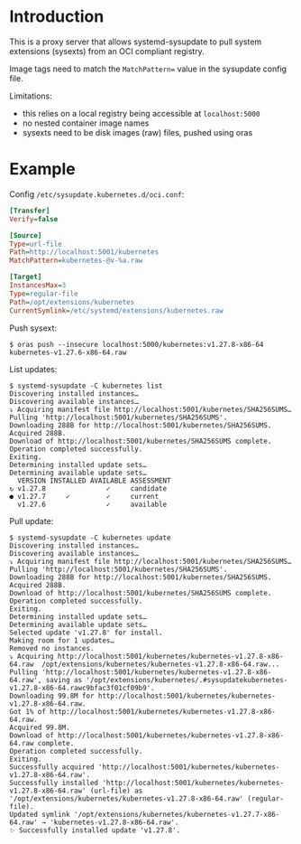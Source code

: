 # Introduction
This is a proxy server that allows systemd-sysupdate to pull system extensions
(sysexts) from an OCI compliant registry.

Image tags need to match the `MatchPattern=` value in the sysupdate config
file.

Limitations:
- this relies on a local registry being accessible at `localhost:5000`
- no nested container image names
- sysexts need to be disk images (raw) files, pushed using oras

# Example
Config `/etc/sysupdate.kubernetes.d/oci.conf`:
```ini
[Transfer]
Verify=false

[Source]
Type=url-file
Path=http://localhost:5001/kubernetes
MatchPattern=kubernetes-@v-%a.raw

[Target]
InstancesMax=3
Type=regular-file
Path=/opt/extensions/kubernetes
CurrentSymlink=/etc/systemd/extensions/kubernetes.raw
```

Push sysext:
```shell
$ oras push --insecure localhost:5000/kubernetes:v1.27.8-x86-64 kubernetes-v1.27.6-x86-64.raw
```

List updates:
```shell
$ systemd-sysupdate -C kubernetes list
Discovering installed instances…
Discovering available instances…
⤵️ Acquiring manifest file http://localhost:5001/kubernetes/SHA256SUMS…
Pulling 'http://localhost:5001/kubernetes/SHA256SUMS'.
Downloading 288B for http://localhost:5001/kubernetes/SHA256SUMS.
Acquired 288B.
Download of http://localhost:5001/kubernetes/SHA256SUMS complete.
Operation completed successfully.
Exiting.
Determining installed update sets…
Determining available update sets…
  VERSION INSTALLED AVAILABLE ASSESSMENT
↻ v1.27.8               ✓     candidate
● v1.27.7     ✓         ✓     current
  v1.27.6               ✓     available
```

Pull update:
```shell
$ systemd-sysupdate -C kubernetes update
Discovering installed instances…
Discovering available instances…
⤵️ Acquiring manifest file http://localhost:5001/kubernetes/SHA256SUMS…
Pulling 'http://localhost:5001/kubernetes/SHA256SUMS'.
Downloading 288B for http://localhost:5001/kubernetes/SHA256SUMS.
Acquired 288B.
Download of http://localhost:5001/kubernetes/SHA256SUMS complete.
Operation completed successfully.
Exiting.
Determining installed update sets…
Determining available update sets…
Selected update 'v1.27.8' for install.
Making room for 1 updates…
Removed no instances.
⤵️ Acquiring http://localhost:5001/kubernetes/kubernetes-v1.27.8-x86-64.raw  /opt/extensions/kubernetes/kubernetes-v1.27.8-x86-64.raw...
Pulling 'http://localhost:5001/kubernetes/kubernetes-v1.27.8-x86-64.raw', saving as '/opt/extensions/kubernetes/.#sysupdatekubernetes-v1.27.8-x86-64.rawc9bfac3f01cf09b9'.
Downloading 99.8M for http://localhost:5001/kubernetes/kubernetes-v1.27.8-x86-64.raw.
Got 1% of http://localhost:5001/kubernetes/kubernetes-v1.27.8-x86-64.raw.
Acquired 99.8M.
Download of http://localhost:5001/kubernetes/kubernetes-v1.27.8-x86-64.raw complete.
Operation completed successfully.
Exiting.
Successfully acquired 'http://localhost:5001/kubernetes/kubernetes-v1.27.8-x86-64.raw'.
Successfully installed 'http://localhost:5001/kubernetes/kubernetes-v1.27.8-x86-64.raw' (url-file) as '/opt/extensions/kubernetes/kubernetes-v1.27.8-x86-64.raw' (regular-file).
Updated symlink '/opt/extensions/kubernetes/kubernetes-v1.27.7-x86-64.raw' → 'kubernetes-v1.27.8-x86-64.raw'.
✨ Successfully installed update 'v1.27.8'.
```
